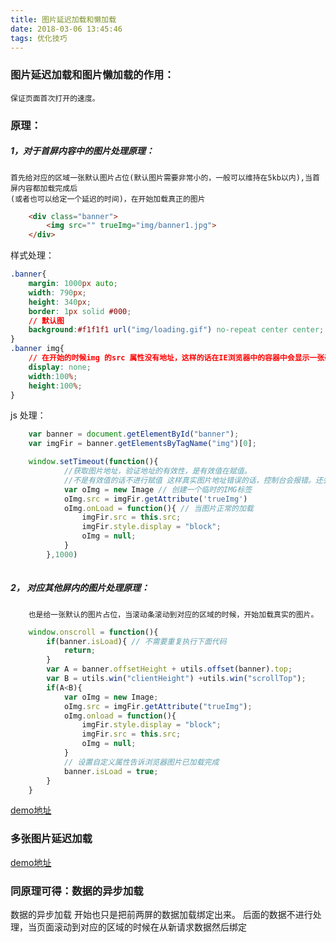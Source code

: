 ```yaml
---
title: 图片延迟加载和懒加载
date: 2018-03-06 13:45:46
tags: 优化技巧
---
```


### 图片延迟加载和图片懒加载的作用：
    保证页面首次打开的速度。
### 原理：
##### 1，对于首屏内容中的图片处理原理：
    首先给对应的区域一张默认图片占位(默认图片需要非常小的，一般可以维持在5kb以内),当首屏内容都加载完成后
    (或者也可以给定一个延迟的时间)，在开始加载真正的图片
```html
    <div class="banner">
        <img src="" trueImg="img/banner1.jpg">
    </div>
```
样式处理：
```css
.banner{
    margin: 1000px auto;
    width: 790px;
    height: 340px;
    border: 1px solid #000;
    // 默认图
    background:#f1f1f1 url("img/loading.gif") no-repeat center center;
}
.banner img{
    // 在开始的时候img 的src 属性没有地址，这样的话在IE浏览器中的容器中会显示一张碎图，不美观，所以我们让其默认是隐藏的，当真实的图片加载完成后再显示
    display: none; 
    width:100%;
    height:100%;
}
```
js 处理：
```javascript
    var banner = document.getElementById("banner");
    var imgFir = banner.getElementsByTagName("img")[0];

    window.setTimeout(function(){
            //获取图片地址，验证地址的有效性，是有效值在赋值。
            //不是有效值的话不进行赋值 这样真实图片地址错误的话，控制台会报错。还会出现碎图影响视觉效果
            var oImg = new Image // 创建一个临时的IMG标签
            oImg.src = imgFir.getAttribute('trueImg')
            oImg.onLoad = function(){ // 当图片正常的加载
                imgFir.src = this.src;
                imgFir.style.display = "block";
                oImg = null;
            }
        },1000)
        
```
##### 2， 对应其他屏内的图片处理原理：
        也是给一张默认的图片占位，当滚动条滚动到对应的区域的时候，开始加载真实的图片。
```javascript
    window.onscroll = function(){
        if(banner.isLoad){ // 不需要重复执行下面代码
            return;
        }
        var A = banner.offsetHeight + utils.offset(banner).top;
        var B = utils.win("clientHeight") +utils.win("scrollTop");
        if(A<B){
            var oImg = new Image;
            oImg.src = imgFir.getAttribute("trueImg");
            oImg.onload = function(){
                imgFir.style.display = "block";
                imgFir.src = this.src;
                oImg = null;
            }
            // 设置自定义属性告诉浏览器图片已加载完成
            banner.isLoad = true;
        }
    }

```
[demo地址](/demos/2017/12-02/index.html)
### 多张图片延迟加载
[demo地址]()
### 同原理可得：数据的异步加载
数据的异步加载 开始也只是把前两屏的数据加载绑定出来。 
后面的数据不进行处理，当页面滚动到对应的区域的时候在从新请求数据然后绑定